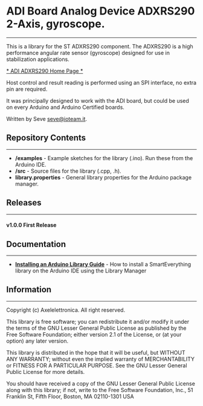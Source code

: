# ADI Board Analog Device ADXRS290  2-Axis, gyroscope.
----
This is a library for the ST ADXRS290 component.
The ADXRS290 is a high performance angular rate sensor (gyroscope)
designed for use in stabilization applications.

[* ADI ADXRS290 Home Page *](http://www.analog.com/en/products/mems/mems-gyroscopes/adxrs290.html)

Host control and result reading is performed using an SPI interface, no extra pin are required.

It was principally designed to work with the ADI board, but could
be used on every Arduino and Arduino Certified boards.

Written by Seve <seve@ioteam.it>.

## Repository Contents
-------------------
* **/examples** - Example sketches for the library (.ino). Run these from the Arduino IDE. 
* **/src** - Source files for the library (.cpp, .h).
* **library.properties** - General library properties for the Arduino package manager.

## Releases
---
#### v1.0.0 First Release

## Documentation
--------------
* **[Installing an Arduino Library Guide](http://www.arduino.cc/en/Guide/Libraries#toc3)** - How to install a SmartEverything library on the Arduino IDE using the Library Manager


##  Information
-------------------

Copyright (c) Axelelettronica. All right reserved.

This library is free software; you can redistribute it and/or modify it under the terms of the GNU Lesser General Public License as published by the Free Software Foundation; either version 2.1 of the License, or (at your option) any later version.

This library is distributed in the hope that it will be useful, but WITHOUT ANY WARRANTY; without even the implied warranty of MERCHANTABILITY or FITNESS FOR A PARTICULAR PURPOSE. See the GNU Lesser General Public License for more details.

You should have received a copy of the GNU Lesser General Public License along with this library; if not, write to the Free Software Foundation, Inc., 51 Franklin St, Fifth Floor, Boston, MA 02110-1301 USA
